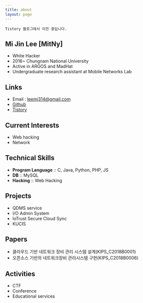 ```yaml
---
title: about
layout: page
---
```


`Tistory 블로그에서 이전 중입니다.`

## Mi Jin Lee [MitNy]
- White Hacker
- 2016~ Chungnam National University
- Active in ARGOS and MadHat
- Undergraduate research assistant at Mobile Networks Lab

## Links
- Email : leemj314@gmail.com
- [Github](https://github.com/MitNy)
- [Tistory](http://mitny.tistory.com/)

## Current Interests
- Web hacking
- Network

## Technical Skills
- **Program Language** :: C, Java, Python, PHP, JS
- **DB** :: MySQL
- **Hacking** :: Web Hacking

## Projects
- QDMS service
- I/O Admin System
- IoTrust Secure Cloud Sync
- KUCIS

## Papers
- 클라우드 기반 네트워크 장비 관리 시스템 설계(KIPS_C2018B0001)
- 오픈소스 기반의 네트워크장비 관리시스템 구현(KIPS_C2018B0006)

## Activities
- CTF
- Conference
- Educational services
